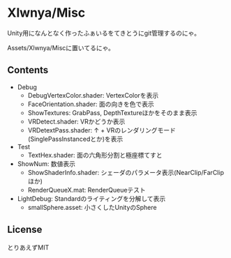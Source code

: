 # Xlwnya/Misc

Unity用になんとなく作ったふぁいるをてきとうにgit管理するのにゃ。

Assets/Xlwnya/Miscに置いてるにゃ。

## Contents
* Debug
  * DebugVertexColor.shader: VertexColorを表示
  * FaceOrientation.shader: 面の向きを色で表示
  * ShowTextures: GrabPass, DepthTextureほかをそのまま表示
  * VRDetect.shader: VRかどうか表示
  * VRDetextPass.shader: ↑ + VRのレンダリングモード(SinglePassInstancedとか)を表示
* Test
  * TextHex.shader: 面の六角形分割と極座標てすと
* ShowNum: 数値表示
  * ShowShaderInfo.shader: シェーダのパラメータ表示(NearClip/FarClipほか)
  * RenderQueueX.mat: RenderQueueテスト
* LightDebug: Standardのライティングを分解して表示
  * smallSphere.asset: 小さくしたUnityのSphere

## License
とりあえずMIT
